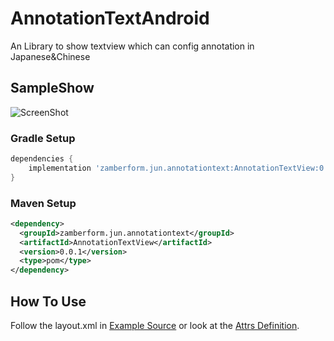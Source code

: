 # AnnotationTextAndroid
An Library to show textview which can config annotation in Japanese&amp;Chinese

## SampleShow

![ScreenShot](https://github.com/PhilJay/MPAndroidChart/blob/master/screenshot/sample0.png)

### Gradle Setup

```gradle
dependencies {
    implementation 'zamberform.jun.annotationtext:AnnotationTextView:0.0.1'
}
```

### Maven Setup

```xml
<dependency>
  <groupId>zamberform.jun.annotationtext</groupId>
  <artifactId>AnnotationTextView</artifactId>
  <version>0.0.1</version>
  <type>pom</type>
</dependency>
```

## How To Use

Follow the layout.xml in [Example Source](https://github.com/zamberform/AnnotationTextAndroid/tree/master/app/src/main/res/layout) or look at the [Attrs Definition](https://github.com/zamberform/AnnotationTextAndroid/blob/master/annotationtext/src/main/res/values/attrs.xml).



